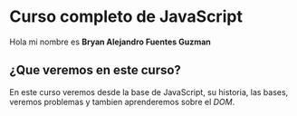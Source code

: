 # Curso completo de JavaScript

Hola mi nombre es **Bryan Alejandro Fuentes Guzman**

## ¿Que veremos en este curso?

En este curso veremos desde la base de JavaScript, su historia, las bases, veremos problemas y tambien aprenderemos sobre el _DOM_.
